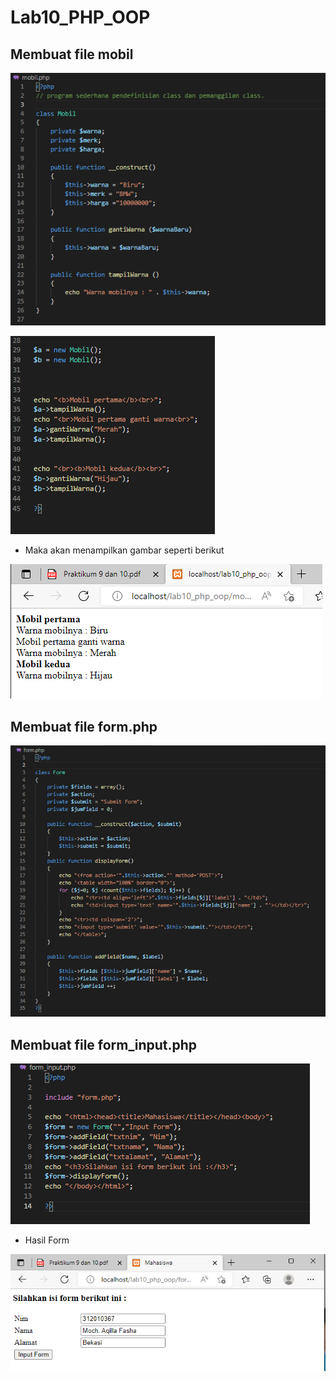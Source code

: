 # Lab10_PHP_OOP

## Membuat file mobil

![1.png](gambar/1.png)




![2.png](gambar/2.png)




* Maka akan menampilkan gambar seperti berikut

![3.png](gambar/3.png)




## Membuat file form.php

![4.png](gambar/4.png)




## Membuat file form_input.php

![5.png](gambar/5.png)




* Hasil Form

![6.png](gambar/6.png)